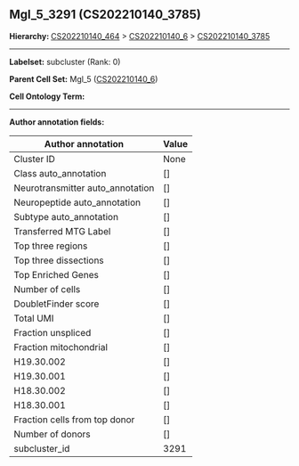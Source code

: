 ## Mgl_5_3291 (CS202210140_3785)
<b>Hierarchy: </b>
[CS202210140_464](https://purl.brain-bican.org/taxonomy/CS202210140#CS202210140_464) >
[CS202210140_6](https://purl.brain-bican.org/taxonomy/CS202210140#CS202210140_6) >
[CS202210140_3785](https://purl.brain-bican.org/taxonomy/CS202210140#CS202210140_3785)

---


**Labelset:** subcluster (Rank: 0)

**Parent Cell Set:** Mgl_5 ([CS202210140_6](https://purl.brain-bican.org/taxonomy/CS202210140#CS202210140_6))



**Cell Ontology Term:** 

[MARKER GENES.]: #


---

[TRANSFERRED ANNOTATIONS.]: #


[AUTHOR ANNOTATION FIELDS.]: #


**Author annotation fields:**

| Author annotation | Value |
|-------------------|-------|
|Cluster ID|None|
|Class auto_annotation|[]|
|Neurotransmitter auto_annotation|[]|
|Neuropeptide auto_annotation|[]|
|Subtype auto_annotation|[]|
|Transferred MTG Label|[]|
|Top three regions|[]|
|Top three dissections|[]|
|Top Enriched Genes|[]|
|Number of cells|[]|
|DoubletFinder score|[]|
|Total UMI|[]|
|Fraction unspliced|[]|
|Fraction mitochondrial|[]|
|H19.30.002|[]|
|H19.30.001|[]|
|H18.30.002|[]|
|H18.30.001|[]|
|Fraction cells from top donor|[]|
|Number of donors|[]|
|subcluster_id|3291|
